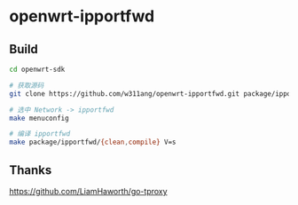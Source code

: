 # openwrt-ipportfwd
## Build
```bash
cd openwrt-sdk

# 获取源码
git clone https://github.com/w311ang/openwrt-ipportfwd.git package/ipportfwd

# 选中 Network -> ipportfwd
make menuconfig

# 编译 ipportfwd
make package/ipportfwd/{clean,compile} V=s
```

## Thanks
https://github.com/LiamHaworth/go-tproxy
